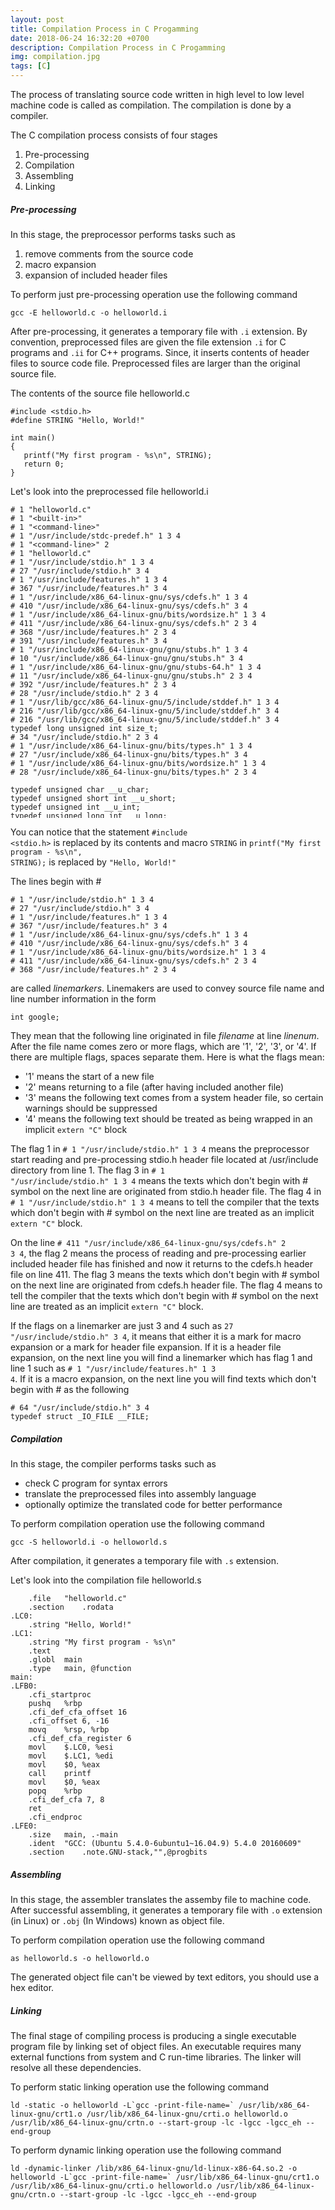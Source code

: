 ```yaml
---
layout: post
title: Compilation Process in C Progamming
date: 2018-06-24 16:32:20 +0700
description: Compilation Process in C Progamming
img: compilation.jpg
tags: [C]
---
```

The process of translating source code written in high level to low level machine code is called as compilation. The compilation is done by a compiler.

The C compilation process consists of four stages
1. Pre-processing
2. Compilation
3. Assembling
4. Linking

##### Pre-processing
In this stage, the preprocessor performs tasks such as
1. remove comments from the source code
2. macro expansion
3. expansion of included header files

To perform just pre-processing operation use the following command

<pre>
<code data-language="c">gcc -E helloworld.c -o helloworld.i</code>
</pre>

After pre-processing, it generates a temporary file with <code>.i</code> extension. By convention, preprocessed files are given the file extension <code>.i</code> for C programs and <code>.ii</code> for C++ programs. Since, it inserts contents of header files to source code file. Preprocessed files are larger than the original source file.

The contents of the source file helloworld.c

<pre>
<code data-language="c">#include &lt;stdio.h&gt;
#define STRING "Hello, World!"

int main()
{
   printf("My first program - %s\n", STRING);
   return 0;
}</code>
</pre>

Let's look into the preprocessed file helloworld.i

<pre style="height:500px;overflow-y:scroll;">
<code data-language="c"># 1 "helloworld.c"
# 1 "&lt;built-in&gt;"
# 1 "&lt;command-line&gt;"
# 1 "/usr/include/stdc-predef.h" 1 3 4
# 1 "&lt;command-line&gt;" 2
# 1 "helloworld.c"
# 1 "/usr/include/stdio.h" 1 3 4
# 27 "/usr/include/stdio.h" 3 4
# 1 "/usr/include/features.h" 1 3 4
# 367 "/usr/include/features.h" 3 4
# 1 "/usr/include/x86_64-linux-gnu/sys/cdefs.h" 1 3 4
# 410 "/usr/include/x86_64-linux-gnu/sys/cdefs.h" 3 4
# 1 "/usr/include/x86_64-linux-gnu/bits/wordsize.h" 1 3 4
# 411 "/usr/include/x86_64-linux-gnu/sys/cdefs.h" 2 3 4
# 368 "/usr/include/features.h" 2 3 4
# 391 "/usr/include/features.h" 3 4
# 1 "/usr/include/x86_64-linux-gnu/gnu/stubs.h" 1 3 4
# 10 "/usr/include/x86_64-linux-gnu/gnu/stubs.h" 3 4
# 1 "/usr/include/x86_64-linux-gnu/gnu/stubs-64.h" 1 3 4
# 11 "/usr/include/x86_64-linux-gnu/gnu/stubs.h" 2 3 4
# 392 "/usr/include/features.h" 2 3 4
# 28 "/usr/include/stdio.h" 2 3 4
# 1 "/usr/lib/gcc/x86_64-linux-gnu/5/include/stddef.h" 1 3 4
# 216 "/usr/lib/gcc/x86_64-linux-gnu/5/include/stddef.h" 3 4
# 216 "/usr/lib/gcc/x86_64-linux-gnu/5/include/stddef.h" 3 4
typedef long unsigned int size_t;
# 34 "/usr/include/stdio.h" 2 3 4
# 1 "/usr/include/x86_64-linux-gnu/bits/types.h" 1 3 4
# 27 "/usr/include/x86_64-linux-gnu/bits/types.h" 3 4
# 1 "/usr/include/x86_64-linux-gnu/bits/wordsize.h" 1 3 4
# 28 "/usr/include/x86_64-linux-gnu/bits/types.h" 2 3 4

typedef unsigned char __u_char;
typedef unsigned short int __u_short;
typedef unsigned int __u_int;
typedef unsigned long int __u_long;

typedef signed char __int8_t;
typedef unsigned char __uint8_t;
typedef signed short int __int16_t;
typedef unsigned short int __uint16_t;
typedef signed int __int32_t;
typedef unsigned int __uint32_t;

typedef signed long int __int64_t;
typedef unsigned long int __uint64_t;

typedef long int __quad_t;
typedef unsigned long int __u_quad_t;
# 121 "/usr/include/x86_64-linux-gnu/bits/types.h" 3 4
# 1 "/usr/include/x86_64-linux-gnu/bits/typesizes.h" 1 3 4
# 122 "/usr/include/x86_64-linux-gnu/bits/types.h" 2 3 4

typedef unsigned long int __dev_t;
typedef unsigned int __uid_t;
typedef unsigned int __gid_t;
typedef unsigned long int __ino_t;
typedef unsigned long int __ino64_t;
typedef unsigned int __mode_t;
typedef unsigned long int __nlink_t;
typedef long int __off_t;
typedef long int __off64_t;
typedef int __pid_t;
typedef struct { int __val[2]; } __fsid_t;
typedef long int __clock_t;
typedef unsigned long int __rlim_t;
typedef unsigned long int __rlim64_t;
typedef unsigned int __id_t;
typedef long int __time_t;
typedef unsigned int __useconds_t;
typedef long int __suseconds_t;

typedef int __daddr_t;
typedef int __key_t;

typedef int __clockid_t;

typedef void * __timer_t;

typedef long int __blksize_t;

typedef long int __blkcnt_t;
typedef long int __blkcnt64_t;

typedef unsigned long int __fsblkcnt_t;
typedef unsigned long int __fsblkcnt64_t;

typedef unsigned long int __fsfilcnt_t;
typedef unsigned long int __fsfilcnt64_t;

typedef long int __fsword_t;

typedef long int __ssize_t;

typedef long int __syscall_slong_t;

typedef unsigned long int __syscall_ulong_t;

typedef __off64_t __loff_t;
typedef __quad_t *__qaddr_t;
typedef char *__caddr_t;

typedef long int __intptr_t;

typedef unsigned int __socklen_t;
# 36 "/usr/include/stdio.h" 2 3 4
# 44 "/usr/include/stdio.h" 3 4
struct _IO_FILE;

typedef struct _IO_FILE FILE;

# 64 "/usr/include/stdio.h" 3 4
typedef struct _IO_FILE __FILE;
# 74 "/usr/include/stdio.h" 3 4
# 1 "/usr/include/libio.h" 1 3 4
# 31 "/usr/include/libio.h" 3 4
# 1 "/usr/include/_G_config.h" 1 3 4
# 15 "/usr/include/_G_config.h" 3 4
# 1 "/usr/lib/gcc/x86_64-linux-gnu/5/include/stddef.h" 1 3 4
# 16 "/usr/include/_G_config.h" 2 3 4

# 1 "/usr/include/wchar.h" 1 3 4
# 82 "/usr/include/wchar.h" 3 4
typedef struct
{
  int __count;
  union
  {
    unsigned int __wch;
    char __wchb[4];
  } __value;
} __mbstate_t;
# 21 "/usr/include/_G_config.h" 2 3 4
typedef struct
{
  __off_t __pos;
  __mbstate_t __state;
} _G_fpos_t;
typedef struct
{
  __off64_t __pos;
  __mbstate_t __state;
} _G_fpos64_t;
# 32 "/usr/include/libio.h" 2 3 4
# 49 "/usr/include/libio.h" 3 4
# 1 "/usr/lib/gcc/x86_64-linux-gnu/5/include/stdarg.h" 1 3 4
# 40 "/usr/lib/gcc/x86_64-linux-gnu/5/include/stdarg.h" 3 4
typedef __builtin_va_list __gnuc_va_list;
# 50 "/usr/include/libio.h" 2 3 4
# 144 "/usr/include/libio.h" 3 4
struct _IO_jump_t; struct _IO_FILE;

typedef void _IO_lock_t;

struct _IO_marker {
  struct _IO_marker *_next;
  struct _IO_FILE *_sbuf;
  int _pos;
# 173 "/usr/include/libio.h" 3 4
};

enum __codecvt_result
{
  __codecvt_ok,
  __codecvt_partial,
  __codecvt_error,
  __codecvt_noconv
};
# 241 "/usr/include/libio.h" 3 4
struct _IO_FILE {
  int _flags;
  char* _IO_read_ptr;
  char* _IO_read_end;
  char* _IO_read_base;
  char* _IO_write_base;
  char* _IO_write_ptr;
  char* _IO_write_end;
  char* _IO_buf_base;
  char* _IO_buf_end;

  char *_IO_save_base;
  char *_IO_backup_base;
  char *_IO_save_end;

  struct _IO_marker *_markers;

  struct _IO_FILE *_chain;

  int _fileno;
  int _flags2;

  __off_t _old_offset;
  unsigned short _cur_column;
  signed char _vtable_offset;
  char _shortbuf[1];
  _IO_lock_t *_lock;
# 289 "/usr/include/libio.h" 3 4
  __off64_t _offset;

  void *__pad1;
  void *__pad2;
  void *__pad3;
  void *__pad4;
  size_t __pad5;
  int _mode;

  char _unused2[15 * sizeof (int) - 4 * sizeof (void *) - sizeof (size_t)];
};

typedef struct _IO_FILE _IO_FILE;
struct _IO_FILE_plus;

extern struct _IO_FILE_plus _IO_2_1_stdin_;
extern struct _IO_FILE_plus _IO_2_1_stdout_;
extern struct _IO_FILE_plus _IO_2_1_stderr_;
# 333 "/usr/include/libio.h" 3 4
typedef __ssize_t __io_read_fn (void *__cookie, char *__buf, size_t __nbytes);

typedef __ssize_t __io_write_fn (void *__cookie, const char *__buf,
     size_t __n);

typedef int __io_seek_fn (void *__cookie, __off64_t *__pos, int __w);

typedef int __io_close_fn (void *__cookie);
# 385 "/usr/include/libio.h" 3 4
extern int __underflow (_IO_FILE *);
extern int __uflow (_IO_FILE *);
extern int __overflow (_IO_FILE *, int);
# 429 "/usr/include/libio.h" 3 4
extern int _IO_getc (_IO_FILE *__fp);
extern int _IO_putc (int __c, _IO_FILE *__fp);
extern int _IO_feof (_IO_FILE *__fp) __attribute__ ((__nothrow__ , __leaf__));
extern int _IO_ferror (_IO_FILE *__fp) __attribute__ ((__nothrow__ , __leaf__));

extern int _IO_peekc_locked (_IO_FILE *__fp);

extern void _IO_flockfile (_IO_FILE *) __attribute__ ((__nothrow__ , __leaf__));
extern void _IO_funlockfile (_IO_FILE *) __attribute__ ((__nothrow__ , __leaf__));
extern int _IO_ftrylockfile (_IO_FILE *) __attribute__ ((__nothrow__ , __leaf__));
# 459 "/usr/include/libio.h" 3 4
extern int _IO_vfscanf (_IO_FILE * __restrict, const char * __restrict,
   __gnuc_va_list, int *__restrict);
extern int _IO_vfprintf (_IO_FILE *__restrict, const char *__restrict,
    __gnuc_va_list);
extern __ssize_t _IO_padn (_IO_FILE *, int, __ssize_t);
extern size_t _IO_sgetn (_IO_FILE *, void *, size_t);

extern __off64_t _IO_seekoff (_IO_FILE *, __off64_t, int, int);
extern __off64_t _IO_seekpos (_IO_FILE *, __off64_t, int);

extern void _IO_free_backup_area (_IO_FILE *) __attribute__ ((__nothrow__ , __leaf__));
# 75 "/usr/include/stdio.h" 2 3 4

typedef __gnuc_va_list va_list;
# 90 "/usr/include/stdio.h" 3 4
typedef __off_t off_t;
# 102 "/usr/include/stdio.h" 3 4
typedef __ssize_t ssize_t;

typedef _G_fpos_t fpos_t;

# 164 "/usr/include/stdio.h" 3 4
# 1 "/usr/include/x86_64-linux-gnu/bits/stdio_lim.h" 1 3 4
# 165 "/usr/include/stdio.h" 2 3 4

extern struct _IO_FILE *stdin;
extern struct _IO_FILE *stdout;
extern struct _IO_FILE *stderr;

extern int remove (const char *__filename) __attribute__ ((__nothrow__ , __leaf__));

extern int rename (const char *__old, const char *__new) __attribute__ ((__nothrow__ , __leaf__));

extern int renameat (int __oldfd, const char *__old, int __newfd,
       const char *__new) __attribute__ ((__nothrow__ , __leaf__));

extern FILE *tmpfile (void) ;
# 209 "/usr/include/stdio.h" 3 4
extern char *tmpnam (char *__s) __attribute__ ((__nothrow__ , __leaf__)) ;

extern char *tmpnam_r (char *__s) __attribute__ ((__nothrow__ , __leaf__)) ;
# 227 "/usr/include/stdio.h" 3 4
extern char *tempnam (const char *__dir, const char *__pfx)
     __attribute__ ((__nothrow__ , __leaf__)) __attribute__ ((__malloc__)) ;

extern int fclose (FILE *__stream);

extern int fflush (FILE *__stream);

# 252 "/usr/include/stdio.h" 3 4
extern int fflush_unlocked (FILE *__stream);
# 266 "/usr/include/stdio.h" 3 4

extern FILE *fopen (const char *__restrict __filename,
      const char *__restrict __modes) ;

extern FILE *freopen (const char *__restrict __filename,
        const char *__restrict __modes,
        FILE *__restrict __stream) ;
# 295 "/usr/include/stdio.h" 3 4

# 306 "/usr/include/stdio.h" 3 4
extern FILE *fdopen (int __fd, const char *__modes) __attribute__ ((__nothrow__ , __leaf__)) ;
# 319 "/usr/include/stdio.h" 3 4
extern FILE *fmemopen (void *__s, size_t __len, const char *__modes)
  __attribute__ ((__nothrow__ , __leaf__)) ;

extern FILE *open_memstream (char **__bufloc, size_t *__sizeloc) __attribute__ ((__nothrow__ , __leaf__)) ;

extern void setbuf (FILE *__restrict __stream, char *__restrict __buf) __attribute__ ((__nothrow__ , __leaf__));

extern int setvbuf (FILE *__restrict __stream, char *__restrict __buf,
      int __modes, size_t __n) __attribute__ ((__nothrow__ , __leaf__));

extern void setbuffer (FILE *__restrict __stream, char *__restrict __buf,
         size_t __size) __attribute__ ((__nothrow__ , __leaf__));

extern void setlinebuf (FILE *__stream) __attribute__ ((__nothrow__ , __leaf__));

extern int fprintf (FILE *__restrict __stream,
      const char *__restrict __format, ...);

extern int printf (const char *__restrict __format, ...);

extern int sprintf (char *__restrict __s,
      const char *__restrict __format, ...) __attribute__ ((__nothrow__));

extern int vfprintf (FILE *__restrict __s, const char *__restrict __format,
       __gnuc_va_list __arg);

extern int vprintf (const char *__restrict __format, __gnuc_va_list __arg);

extern int vsprintf (char *__restrict __s, const char *__restrict __format,
       __gnuc_va_list __arg) __attribute__ ((__nothrow__));

extern int snprintf (char *__restrict __s, size_t __maxlen,
       const char *__restrict __format, ...)
     __attribute__ ((__nothrow__)) __attribute__ ((__format__ (__printf__, 3, 4)));

extern int vsnprintf (char *__restrict __s, size_t __maxlen,
        const char *__restrict __format, __gnuc_va_list __arg)
     __attribute__ ((__nothrow__)) __attribute__ ((__format__ (__printf__, 3, 0)));

# 412 "/usr/include/stdio.h" 3 4
extern int vdprintf (int __fd, const char *__restrict __fmt,
       __gnuc_va_list __arg)
     __attribute__ ((__format__ (__printf__, 2, 0)));
extern int dprintf (int __fd, const char *__restrict __fmt, ...)
     __attribute__ ((__format__ (__printf__, 2, 3)));

extern int fscanf (FILE *__restrict __stream,
     const char *__restrict __format, ...) ;

extern int scanf (const char *__restrict __format, ...) ;

extern int sscanf (const char *__restrict __s,
     const char *__restrict __format, ...) __attribute__ ((__nothrow__ , __leaf__));
# 443 "/usr/include/stdio.h" 3 4
extern int fscanf (FILE *__restrict __stream, const char *__restrict __format, ...) __asm__ ("" "__isoc99_fscanf")

                               ;
extern int scanf (const char *__restrict __format, ...) __asm__ ("" "__isoc99_scanf")
                              ;
extern int sscanf (const char *__restrict __s, const char *__restrict __format, ...) __asm__ ("" "__isoc99_sscanf") __attribute__ ((__nothrow__ , __leaf__))

                      ;
# 463 "/usr/include/stdio.h" 3 4

extern int vfscanf (FILE *__restrict __s, const char *__restrict __format,
      __gnuc_va_list __arg)
     __attribute__ ((__format__ (__scanf__, 2, 0))) ;

extern int vscanf (const char *__restrict __format, __gnuc_va_list __arg)
     __attribute__ ((__format__ (__scanf__, 1, 0))) ;

extern int vsscanf (const char *__restrict __s,
      const char *__restrict __format, __gnuc_va_list __arg)
     __attribute__ ((__nothrow__ , __leaf__)) __attribute__ ((__format__ (__scanf__, 2, 0)));
# 494 "/usr/include/stdio.h" 3 4
extern int vfscanf (FILE *__restrict __s, const char *__restrict __format, __gnuc_va_list __arg) __asm__ ("" "__isoc99_vfscanf")
     __attribute__ ((__format__ (__scanf__, 2, 0))) ;
extern int vscanf (const char *__restrict __format, __gnuc_va_list __arg) __asm__ ("" "__isoc99_vscanf")
     __attribute__ ((__format__ (__scanf__, 1, 0))) ;
extern int vsscanf (const char *__restrict __s, const char *__restrict __format, __gnuc_va_list __arg) __asm__ ("" "__isoc99_vsscanf") __attribute__ ((__nothrow__ , __leaf__))
     __attribute__ ((__format__ (__scanf__, 2, 0)));
# 522 "/usr/include/stdio.h" 3 4

extern int fgetc (FILE *__stream);
extern int getc (FILE *__stream);
extern int getchar (void);

# 550 "/usr/include/stdio.h" 3 4
extern int getc_unlocked (FILE *__stream);
extern int getchar_unlocked (void);
# 561 "/usr/include/stdio.h" 3 4
extern int fgetc_unlocked (FILE *__stream);
extern int fputc (int __c, FILE *__stream);
extern int putc (int __c, FILE *__stream);
extern int putchar (int __c);

# 594 "/usr/include/stdio.h" 3 4
extern int fputc_unlocked (int __c, FILE *__stream);

extern int putc_unlocked (int __c, FILE *__stream);
extern int putchar_unlocked (int __c);

extern int getw (FILE *__stream);

extern int putw (int __w, FILE *__stream);

extern char *fgets (char *__restrict __s, int __n, FILE *__restrict __stream)
     ;
# 640 "/usr/include/stdio.h" 3 4

# 665 "/usr/include/stdio.h" 3 4
extern __ssize_t __getdelim (char **__restrict __lineptr,
          size_t *__restrict __n, int __delimiter,
          FILE *__restrict __stream) ;
extern __ssize_t getdelim (char **__restrict __lineptr,
        size_t *__restrict __n, int __delimiter,
        FILE *__restrict __stream) ;
extern __ssize_t getline (char **__restrict __lineptr,
       size_t *__restrict __n,
       FILE *__restrict __stream) ;
extern int fputs (const char *__restrict __s, FILE *__restrict __stream);
extern int puts (const char *__s);
extern int ungetc (int __c, FILE *__stream);

extern size_t fread (void *__restrict __ptr, size_t __size,
       size_t __n, FILE *__restrict __stream) ;
extern size_t fwrite (const void *__restrict __ptr, size_t __size,
        size_t __n, FILE *__restrict __s);

# 737 "/usr/include/stdio.h" 3 4
extern size_t fread_unlocked (void *__restrict __ptr, size_t __size,
         size_t __n, FILE *__restrict __stream) ;
extern size_t fwrite_unlocked (const void *__restrict __ptr, size_t __size,
          size_t __n, FILE *__restrict __stream);

extern int fseek (FILE *__stream, long int __off, int __whence);

extern long int ftell (FILE *__stream) ;

extern void rewind (FILE *__stream);

# 773 "/usr/include/stdio.h" 3 4
extern int fseeko (FILE *__stream, __off_t __off, int __whence);

extern __off_t ftello (FILE *__stream) ;
# 792 "/usr/include/stdio.h" 3 4

extern int fgetpos (FILE *__restrict __stream, fpos_t *__restrict __pos);

extern int fsetpos (FILE *__stream, const fpos_t *__pos);
# 815 "/usr/include/stdio.h" 3 4

# 824 "/usr/include/stdio.h" 3 4

extern void clearerr (FILE *__stream) __attribute__ ((__nothrow__ , __leaf__));

extern int feof (FILE *__stream) __attribute__ ((__nothrow__ , __leaf__)) ;

extern int ferror (FILE *__stream) __attribute__ ((__nothrow__ , __leaf__)) ;

extern void clearerr_unlocked (FILE *__stream) __attribute__ ((__nothrow__ , __leaf__));
extern int feof_unlocked (FILE *__stream) __attribute__ ((__nothrow__ , __leaf__)) ;
extern int ferror_unlocked (FILE *__stream) __attribute__ ((__nothrow__ , __leaf__)) ;

extern void perror (const char *__s);

# 1 "/usr/include/x86_64-linux-gnu/bits/sys_errlist.h" 1 3 4
# 26 "/usr/include/x86_64-linux-gnu/bits/sys_errlist.h" 3 4
extern int sys_nerr;
extern const char *const sys_errlist[];
# 854 "/usr/include/stdio.h" 2 3 4

extern int fileno (FILE *__stream) __attribute__ ((__nothrow__ , __leaf__)) ;

extern int fileno_unlocked (FILE *__stream) __attribute__ ((__nothrow__ , __leaf__)) ;
# 872 "/usr/include/stdio.h" 3 4
extern FILE *popen (const char *__command, const char *__modes) ;

extern int pclose (FILE *__stream);

extern char *ctermid (char *__s) __attribute__ ((__nothrow__ , __leaf__));
# 912 "/usr/include/stdio.h" 3 4
extern void flockfile (FILE *__stream) __attribute__ ((__nothrow__ , __leaf__));

extern int ftrylockfile (FILE *__stream) __attribute__ ((__nothrow__ , __leaf__)) ;

extern void funlockfile (FILE *__stream) __attribute__ ((__nothrow__ , __leaf__));
# 942 "/usr/include/stdio.h" 3 4

# 2 "helloworld.c" 2

# 4 "helloworld.c"
int main()
{
   printf("My first program - %s\n", "Hello, World!");
   return 0;
}</code>
</pre>

You can notice that the statement <code>#include &lt;stdio.h&gt;</code> is replaced by its contents and macro <code>STRING</code> in <code>printf("My first program - %s\n", STRING);</code> is replaced by <code>"Hello, World!"</code>

The lines begin with &#35;

<pre>
<code data-language="c"># 1 "/usr/include/stdio.h" 1 3 4
# 27 "/usr/include/stdio.h" 3 4
# 1 "/usr/include/features.h" 1 3 4
# 367 "/usr/include/features.h" 3 4
# 1 "/usr/include/x86_64-linux-gnu/sys/cdefs.h" 1 3 4
# 410 "/usr/include/x86_64-linux-gnu/sys/cdefs.h" 3 4
# 1 "/usr/include/x86_64-linux-gnu/bits/wordsize.h" 1 3 4
# 411 "/usr/include/x86_64-linux-gnu/sys/cdefs.h" 2 3 4
# 368 "/usr/include/features.h" 2 3 4</code>
</pre>

are called <em>linemarkers</em>. Linemakers are used to convey source file name and line number information in the form

<pre>
<code data-language="c">int google;</code>
</pre>

They mean that the following line originated in file <i>filename</i> at line <i>linenum</i>. After the file name comes zero or more flags, which are '1', '2', '3', or '4'. If there are multiple flags, spaces separate them. Here is what the flags mean:
* '1' means the start of a new file
* '2' means returning to a file (after having included another file)
* '3' means the following text comes from a system header file, so certain warnings should be suppressed
* '4' means the following text should be treated as being wrapped in an implicit <code>extern "C"</code> block

The flag 1 in <code># 1 "/usr/include/stdio.h" 1 3 4</code> means the preprocessor start reading and pre-processing stdio.h header file located at /usr/include directory from line 1. The flag 3 in <code># 1 "/usr/include/stdio.h" 1 3 4</code> means the texts which don't begin with &#35; symbol on the next line are originated from stdio.h header file. The flag 4 in <code># 1 "/usr/include/stdio.h" 1 3 4</code> means to tell the compiler that the texts which don't begin with &#35; symbol on the next line are treated as an implicit <code>extern "C"</code> block.

On the line <code># 411 "/usr/include/x86_64-linux-gnu/sys/cdefs.h" 2 3 4</code>, the flag 2 means the process of reading and pre-processing earlier included header file has finished and now it returns to the cdefs.h header file on line 411. The
 flag 3 means the texts which don't begin with &#35; symbol on the next line are originated from cdefs.h header file. The flag 4 means to tell the compiler that the texts which don't begin with &#35; symbol on the next line are treated as an implicit <code>extern "C"</code> block.

If the flags on a linemarker are just 3 and 4 such as <code>27 "/usr/include/stdio.h" 3 4</code>, it means that either it is a mark for macro expansion or a mark for header file expansion. If it is a header file expansion, on the next line you will find a linemarker which has flag 1 and line 1 such as <code># 1 "/usr/include/features.h" 1 3 4</code>. If it is a macro expansion, on the next line you will find texts which don't begin with &#35; as the following

<pre>
<code data-language="c"># 64 "/usr/include/stdio.h" 3 4
typedef struct _IO_FILE __FILE;</code>
</pre>

##### Compilation
In this stage, the compiler performs tasks such as
* check C program for syntax errors
* translate the preprocessed files into assembly language
* optionally optimize the translated code for better performance

To perform compilation operation use the following command

<pre>
<code data-language="c">gcc -S helloworld.i -o helloworld.s</code>
</pre>

After compilation, it generates a temporary file with <code>.s</code> extension.

Let's look into the compilation file helloworld.s

<pre>
<code data-language="c">	.file	"helloworld.c"
    .section	.rodata
.LC0:
    .string	"Hello, World!"
.LC1:
    .string	"My first program - %s\n"
    .text
    .globl	main
    .type	main, @function
main:
.LFB0:
    .cfi_startproc
    pushq	%rbp
    .cfi_def_cfa_offset 16
    .cfi_offset 6, -16
    movq	%rsp, %rbp
    .cfi_def_cfa_register 6
    movl	$.LC0, %esi
    movl	$.LC1, %edi
    movl	$0, %eax
    call	printf
    movl	$0, %eax
    popq	%rbp
    .cfi_def_cfa 7, 8
    ret
    .cfi_endproc
.LFE0:
    .size	main, .-main
    .ident	"GCC: (Ubuntu 5.4.0-6ubuntu1~16.04.9) 5.4.0 20160609"
    .section	.note.GNU-stack,"",@progbits</code>
</pre>

##### Assembling
In this stage, the assembler translates the assemby file to machine code. After successful assembling, it generates a temporary file with <code>.o</code> extension (in Linux) or <code>.obj</code> (In Windows) known as object file.

To perform compilation operation use the following command

<pre>
<code data-language="c">as helloworld.s -o helloworld.o</code>
</pre>

The generated object file can't be viewed by text editors, you should use a hex editor.


##### Linking
The final stage of compiling process is producing a single executable program file by linking set of object files. An executable requires many external functions from system and C run-time libraries. The linker will resolve all these dependencies.

To perform static linking operation use the following command

<pre>
<code data-language="c">ld -static -o helloworld -L`gcc -print-file-name=` /usr/lib/x86_64-linux-gnu/crt1.o /usr/lib/x86_64-linux-gnu/crti.o helloworld.o /usr/lib/x86_64-linux-gnu/crtn.o --start-group -lc -lgcc -lgcc_eh --end-group</code>
</pre>

To perform dynamic linking operation use the following command

<pre>
<code data-language="c">ld -dynamic-linker /lib/x86_64-linux-gnu/ld-linux-x86-64.so.2 -o helloworld -L`gcc -print-file-name=` /usr/lib/x86_64-linux-gnu/crt1.o /usr/lib/x86_64-linux-gnu/crti.o helloworld.o /usr/lib/x86_64-linux-gnu/crtn.o --start-group -lc -lgcc -lgcc_eh --end-group</code>
</pre>